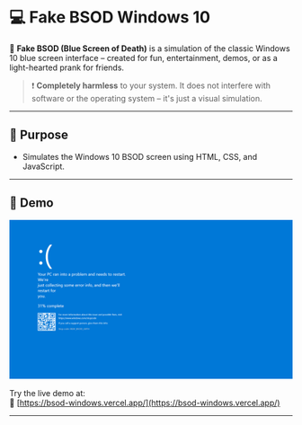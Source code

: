 # 💻 Fake BSOD Windows 10

🔵 **Fake BSOD (Blue Screen of Death)** is a simulation of the classic Windows 10 blue screen interface – created for fun, entertainment, demos, or as a light-hearted prank for friends.

> ❗ **Completely harmless** to your system. It does not interfere with software or the operating system – it's just a visual simulation.

---

## 🚀 Purpose

- Simulates the Windows 10 BSOD screen using HTML, CSS, and JavaScript.

---

## 🧪 Demo

![Fake BSOD Screenshot](./showcase/bsod.png)

Try the live demo at:  
📎 [https://bsod-windows.vercel.app/](https://bsod-windows.vercel.app/)

---
